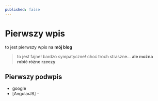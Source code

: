 ```yaml
---
published: false
---
```

# Pierwszy wpis
to jest pierwszy wpis na  **mój blog**  

> to jest fajne! bardzo sympatyczne! choć troch straszne... **ale można robić różne rzeczy**    

## Pierwszy podwpis

* google
* [AngularJS] -  
   

